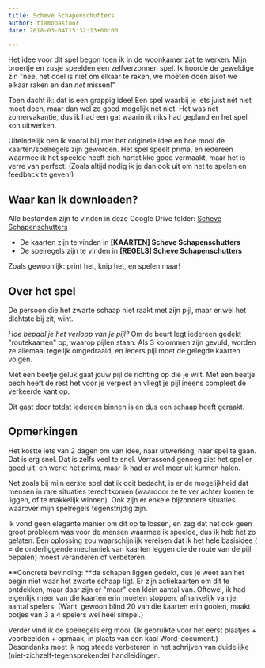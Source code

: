 ```yaml
---
title: Scheve Schapenschutters
author: tiamopastoor
date: 2018-03-04T15:32:13+00:00

---
```

Het idee voor dit spel begon toen ik in de woonkamer zat te werken. Mijn broertje en zusje speelden een zelfverzonnen spel. Ik hoorde de geweldige zin "nee, het doel is niet om elkaar te raken, we moeten doen alsof we elkaar raken en dan _net_ missen!"

Toen dacht ik: dat is een grappig idee! Een spel waarbij je iets juist nét niet moet doen, maar dan wel zo goed mogelijk net niet. Het was net zomervakantie, dus ik had een gat waarin ik niks had gepland en het spel kon uitwerken.

Uiteindelijk ben ik vooral blij met het originele idee en hoe mooi de kaarten/spelregels zijn geworden. Het spel speelt prima, en iedereen waarmee ik het speelde heeft zich hartstikke goed vermaakt, maar het is verre van perfect. (Zoals altijd nodig ik je dan ook uit om het te spelen en feedback te geven!)

## Waar kan ik downloaden?

Alle bestanden zijn te vinden in deze Google Drive folder: [Scheve Schapenschutters][1]

  * De kaarten zijn te vinden in&nbsp;**[KAARTEN] Scheve Schapenschutters**
  * De spelregels zijn te vinden in&nbsp;**[REGELS] Scheve Schapenschutters**

Zoals gewoonlijk: print het, knip het, en spelen maar!

## Over het spel

De persoon die het zwarte schaap niet raakt met zijn pijl, maar er wel het dichtste bij zit, wint.

_Hoe bepaal je het verloop van je pijl?_ Om de beurt legt iedereen gedekt "routekaarten" op, waarop pijlen staan. Als 3 kolommen zijn gevuld, worden ze allemaal tegelijk omgedraaid, en ieders pijl moet de gelegde kaarten volgen.

Met een beetje geluk gaat jouw pijl de richting op die je wilt. Met een beetje pech heeft de rest het voor je verpest en vliegt je pijl ineens compleet de verkeerde kant op.

Dit gaat door totdat iedereen binnen is en dus een schaap heeft geraakt.

## Opmerkingen

Het kostte iets van 2 dagen om van idee, naar uitwerking, naar spel te gaan. Dat is erg snel. Dat is zelfs veel te snel. Verrassend genoeg ziet het spel er goed uit, en werkt het prima, maar ik had er wel meer uit kunnen halen.

Net zoals bij mijn eerste spel dat ik ooit bedacht, is er de mogelijkheid dat mensen in rare situaties terechtkomen (waardoor ze te ver achter komen te liggen, of te makkelijk winnen). Ook zijn er enkele bijzondere situaties waarover mijn spelregels tegenstrijdig zijn.

Ik vond geen elegante manier om dit op te lossen, en zag dat het ook geen groot probleem was voor de mensen waarmee ik speelde, dus ik heb het zo gelaten. Een oplossing zou waarschijnlijk vereisen dat ik het hele basisidee ( = de onderliggende mechaniek van kaarten leggen die de route van de pijl bepalen) moest veranderen of verbeteren.

**Concrete bevinding:&nbsp;**de schapen liggen gedekt, dus je weet aan het begin niet waar het zwarte schaap ligt. Er zijn actiekaarten om dit te ontdekken, maar daar zijn er "maar" een klein aantal van. Oftewel, ik had eigenlijk meer van die kaarten erin moeten stoppen, afhankelijk van je aantal spelers. (Want, gewoon blind 20 van die kaarten erin gooien, maakt potjes van 3 a 4 spelers wel héél simpel.)

Verder vind ik de spelregels erg mooi. (Ik gebruikte voor het eerst plaatjes + voorbeelden + opmaak, in plaats van een kaal Word-document.) Desondanks moet ik nog steeds verbeteren in het schrijven van duidelijke (niet-zichzelf-tegensprekende) handleidingen.

 [1]: https://drive.google.com/drive/folders/1yJbIUK9qwnrBAYcAKHEJSxqEoeRvS_Hc?usp=sharing
